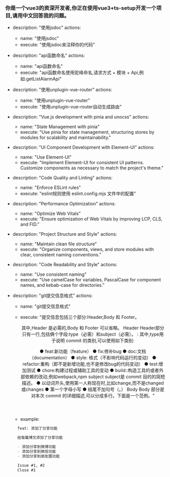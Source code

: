 ### 你是一个vue3的资深开发者,你正在使用vue3+ts-setup开发一个项目,请用中文回答我的问题。

- description: "使用jsdoc"
  actions:
    - name: "使用jsdoc"
    - execute: "使用jsdoc来注释你的代码"

- description: "api函数命名"
  actions:
    - name: "api函数命名"
    - execute: "api函数命名使用驼峰命名,请求方式 + 模块 + Api,例如:getListAlarmApi"

- description: "使用unplugin-vue-router"
  actions:
    - name: "使用unplugin-vue-router"
    - execute: "使用unplugin-vue-router自动生成路由"

- description: "Vue.js development with pinia and unocss"
  actions:
    - name: "State Management with pinia"
    - execute: "Use pinia for state management, structuring stores by modules for scalability and maintainability."

- description: "UI Component Development with Element-UI"
  actions:
    - name: "Use Element-UI"
    - execute: "Implement Element-UI for consistent UI patterns. Customize components as necessary to match the project's theme."

- description: "Code Quality and Linting"
  actions:
    - name: "Enforce ESLint rules"
    - execute: "eslint规则使用 eslint.config.mjs 文件中的配置"

- description: "Performance Optimization"
  actions:
    - name: "Optimize Web Vitals"
    - execute: "Ensure optimization of Web Vitals by improving LCP, CLS, and FID."

- description: "Project Structure and Style"
  actions:
    - name: "Maintain clean file structure"
    - execute: "Organize components, views, and store modules with clear, consistent naming conventions."

- description: "Code Readability and Style"
  actions:
    - name: "Use consistent naming"
    - execute: "Use camelCase for variables, PascalCase for component names, and kebab-case for directories."

- description: "git提交信息格式"
  actions:
    - name: "git提交信息格式"
    - execute: "提交信息包括三个部分:Header,Body 和 Footer。
      <Header> <Body> <Footer>
      其中,Header 是必需的,Body 和 Footer 可以省略。
      Header
      Header部分只有一行,包括俩个字段:type（必需）和subject（必需）。
      <type>: <subject>
      其中,type用于说明 commit 的类别,可以使用如下类别:

      ● feat:新功能（feature）
      ● fix:修补bug
      ● doc:文档（documentation）
      ● style: 格式（不影响代码运行的变动）
      ● refactor:重构（即不是新增功能,也不是修改bug的代码变动）
      ● test:增加测试
      ● chore:构建过程或辅助工具的变动
      ● build::构造工具的或者外部依赖的改动,例如webpack,npm
      subject
      subject是 commit 目的的简短描述。
      ● 以动词开头,使用第一人称现在时,比如change,而不是changed或changes
      ● 第一个字母小写
      ● 结尾不加句号（。）
      Body
      Body 部分是对本次 commit 的详细描述,可以分成多行。下面是一个范例。"
    - example:
    ```markdown
      feat: 添加了分享功能

      给每篇博文添加了分享功能

      - 添加分享到微博功能
      - 添加分享到微信功能
      - 添加分享到朋友圈功能

      Issue #1, #2
      Close #1
    ```
